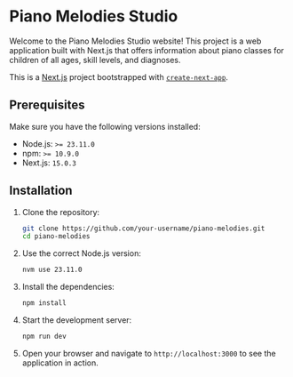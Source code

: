 # Piano Melodies Studio

Welcome to the Piano Melodies Studio website! This project is a web application built with Next.js that offers information about piano classes for children of all ages, skill levels, and diagnoses.

This is a [Next.js](https://nextjs.org) project bootstrapped with [`create-next-app`](https://nextjs.org/docs/app/api-reference/cli/create-next-app).

## Prerequisites

Make sure you have the following versions installed:

- Node.js: `>= 23.11.0`
- npm: `>= 10.9.0`
- Next.js: `15.0.3`

## Installation

1. Clone the repository:

   ```bash
   git clone https://github.com/your-username/piano-melodies.git
   cd piano-melodies
   ```

2. Use the correct Node.js version:

   ```bash
   nvm use 23.11.0
   ```

3. Install the dependencies:

   ```bash
   npm install
   ```

4. Start the development server:

   ```bash
   npm run dev
   ```

5. Open your browser and navigate to `http://localhost:3000` to see the application in action.
